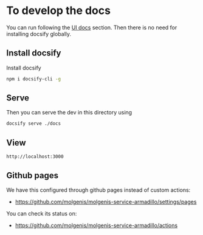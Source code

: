 # To develop the docs

You can run following the [UI docs](../ui/README.md) section. Then there
is no need for installing docsify globally.

## Install docsify

Install docsify

```bash
npm i docsify-cli -g
```

## Serve

Then you can serve the dev in this directory using

```bash
docsify serve ./docs
```

## View
```
http://localhost:3000
```

## Github pages

We have this configured through github pages instead of custom actions:

- https://github.com/molgenis/molgenis-service-armadillo/settings/pages

You can check its status on:

- https://github.com/molgenis/molgenis-service-armadillo/actions

